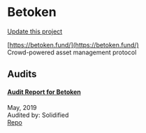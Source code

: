 
# Betoken

[Update this project](https://github.com/ConsenSys/blockchainSecurityDB/edit/master/projects/betoken.json)
  
[https://betoken.fund/](https://betoken.fund/)<br>
Crowd-powered asset management protocol


## Audits



#### [Audit Report for Betoken](https://github.com/solidified-platform/audits/blob/master/Audit%20Report%20-%20%20Betoken%20%5B20.05.2019%5D.pdf)

May, 2019<br>
Audited by: Solidified<br>
[Repo](https://github.com/Betoken/betoken)
      

  



